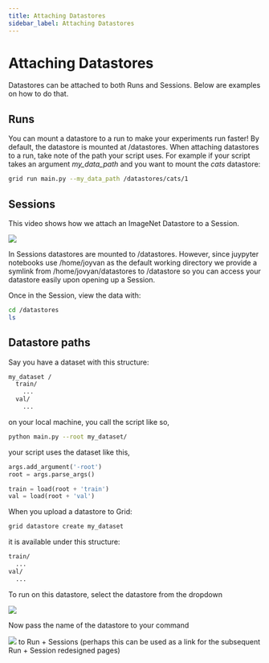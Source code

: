 ```yaml
---
title: Attaching Datastores
sidebar_label: Attaching Datastores
---
```

# Attaching Datastores
Datastores can be attached to both Runs and Sessions. Below are examples on how to do that.

## Runs

<!-- ![](/images/data.gif) -->

You can mount a datastore to a run to make your experiments run faster! By default, the datastore is mounted at /datastores. When attaching datastores to a run, take note of the path your script uses. For example if your script takes an argument _my_data_path_ and you want to mount the _cats_ datastore:

```bash
grid run main.py --my_data_path /datastores/cats/1
```


## Sessions
This video shows how we attach an ImageNet Datastore to a Session.

![](/images/datastores/attach_datastore_to_session.gif)

In Sessions datastores are mounted to /datastores. However, since juypyter notebooks use /home/joyvan as the default working directory we provide a symlink from /home/jovyan/datastores to /datastore so you can access your datastore easily upon opening up a Session.


Once in the Session, view the data with:

```bash
cd /datastores
ls
```

## Datastore paths

Say you have a dataset with this structure:

```bash
my_dataset /
  train/
    ...
  val/
    ...
```

on your local machine, you call the script like so,

```bash
python main.py --root my_dataset/
```

your script uses the dataset like this,

```python
args.add_argument('-root')
root = args.parse_args()

train = load(root + 'train')
val = load(root + 'val')
```

When you upload a datastore to Grid:

```bash
grid datastore create my_dataset
```

it is available under this structure:

```bash
train/
  ...
val/
  ...
```

To run on this datastore, select the datastore from the dropdown

![](/images/runs/runs-select-datastore.png)

Now pass the name of the datastore to your command

![](/images/runs/script-arguments.png)
to Run + Sessions (perhaps this can be used as a link for the subsequent Run + Session redesigned pages)
